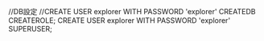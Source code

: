 


//DB設定
//CREATE USER explorer WITH PASSWORD 'explorer' CREATEDB CREATEROLE;
CREATE USER explorer WITH PASSWORD 'explorer' SUPERUSER;
